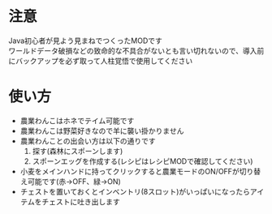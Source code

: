 # 注意
Java初心者が見よう見まねでつくったMODです  
ワールドデータ破損などの致命的な不具合がないとも言い切れないので、導入前にバックアップを必ず取って人柱覚悟で使用してください

# 使い方
* 農業わんこはホネでテイム可能です
* 農業わんこは野菜好きなので羊に襲い掛かりません
* 農業わんことの出会い方は以下の通りです
   1. 探す(森林にスポーンします)
   2. スポーンエッグを作成する(レシピはレシピMODで確認してください)
* 小麦をメインハンドに持ってクリックすると農業モードのON/OFFが切り替え可能です(赤→OFF、緑→ON)
* チェストを置いておくとインベントリ(8スロット)がいっぱいになったらアイテムをチェストに吐き出します
